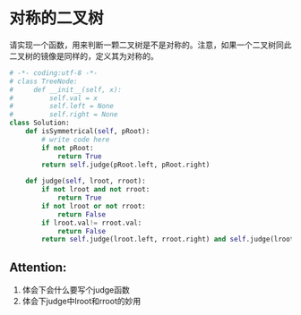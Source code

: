 # 对称的二叉树

请实现一个函数，用来判断一颗二叉树是不是对称的。注意，如果一个二叉树同此二叉树的镜像是同样的，定义其为对称的。

```python
# -*- coding:utf-8 -*-
# class TreeNode:
#     def __init__(self, x):
#         self.val = x
#         self.left = None
#         self.right = None
class Solution:
    def isSymmetrical(self, pRoot):
        # write code here
        if not pRoot:
            return True
        return self.judge(pRoot.left, pRoot.right)
    
    def judge(self, lroot, rroot):
        if not lroot and not rroot:
            return True
        if not lroot or not rroot:
            return False
        if lroot.val!= rroot.val:
            return False
        return self.judge(lroot.left, rroot.right) and self.judge(lroot.right, rroot.left)
```

## Attention:
1. 体会下会什么要写个judge函数
2. 体会下judge中lroot和rroot的妙用